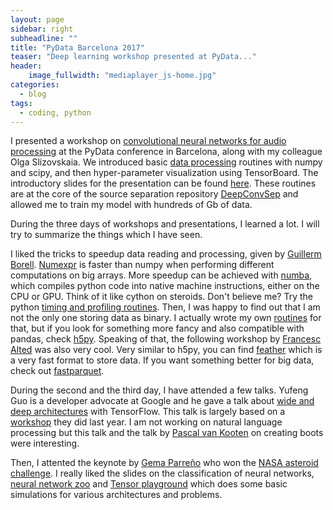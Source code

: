 ```yaml
---
layout: page
sidebar: right
subheadline: ""
title: "PyData Barcelona 2017"
teaser: "Deep learning workshop presented at PyData..."
header:
    image_fullwidth: "mediaplayer_js-home.jpg"
categories:
  - blog
tags:
  - coding, python
---
```

I presented a workshop on [convolutional neural networks for audio processing][19] at the PyData conference in Barcelona, along with my colleague Olga Slizovskaia. We introduced basic [data processing][18] routines with numpy and scipy, and then hyper-parameter visualization using TensorBoard. The introductory slides for the presentation can be found [here][20]. These routines are at the core of the source separation repository [DeepConvSep][21] and allowed me to train my model with hundreds of Gb of data.

During the three days of workshops and presentations, I learned a lot. I will try to summarize the things which I have seen.

I liked the tricks to speedup data reading and processing, given by [Guillerm Borell][1]. [Numexpr][2] is faster than numpy when performing different computations on big arrays. More speedup can be achieved with [numba][4], which compiles python code into native machine instructions, either on the CPU or GPU. Think of it like cython on steroids. Don't believe me? Try the python [timing and profiling routines][3]. Then, I was happy to find out that I am not the only one storing data as binary. I actually wrote my own [routines][7] for that, but if you look for something more fancy and also compatible with pandas, check [h5py][6]. Speaking of that, the following workshop by [Francesc Alted][8] was also very cool. Very similar to h5py, you can find [feather][9] which is a very fast format to store data. If you want something better for big data, check out [fastparquet][10].

During the second and the third day, I have attended a few talks. Yufeng Guo is a developer advocate at Google and he gave a talk about [wide and deep architectures][11] with TensorFlow. This talk is largely based on a [workshop][12] they did last year. I am not working on natural language processing but this talk and the talk by [Pascal van Kooten][14] on creating boots were interesting.

Then, I attented the keynote by [Gema Parreño][13] who won the [NASA asteroid challenge][15]. I really liked the slides on the classification of neural networks, [neural network zoo][16] and [Tensor playground][17] which does some basic simulations for various architectures and problems.

 [1]: https://pydata.org/barcelona2017/schedule/presentation/8/
 [2]: https://pypi.python.org/pypi/numexpr
 [3]: http://pynash.org/2013/03/06/timing-and-profiling/
 [4]: http://numba.pydata.org/
 [5]: https://github.com/guillemborrell/PyDataBCN
 [6]: http://www.h5py.org/
 [7]: https://github.com/nkundiushuti/pydata2017bcn/blob/master/util.py
 [8]: https://github.com/FrancescAlted/PyData-BCN
 [9]: https://blog.rstudio.org/2016/03/29/feather/
 [10]: https://www.continuum.io/blog/developer-blog/introducing-fastparquet
 [11]: https://github.com/amygdala/tensorflow-workshop/blob/master/workshop_sections/wide_n_deep/wide_n_deep_flow2.ipynb
 [12]: https://github.com/amygdala/tensorflow-workshop
 [13]: https://github.com/SoyGema
 [14]: https://github.com/kootenpv?tab=repositories
 [15]: https://open.nasa.gov/innovation-space/deep-asteroid/
 [16]: http://www.asimovinstitute.org/neural-network-zoo/
 [17]: http://playground.tensorflow.org/
 [18]: https://github.com/nkundiushuti/pydata2017bcn/blob/master/DataPreprocessing_results.ipynb
 [19]: https://github.com/nkundiushuti/pydata2017bcn/
 [20]: https://docs.google.com/presentation/d/1yTD8WYpovd5g_kfehGp-sq_Cxi5MEE1x7rUtmIzAhDA/edit?usp=sharing
 [21]: https://github.com/MTG/DeepConvSep

